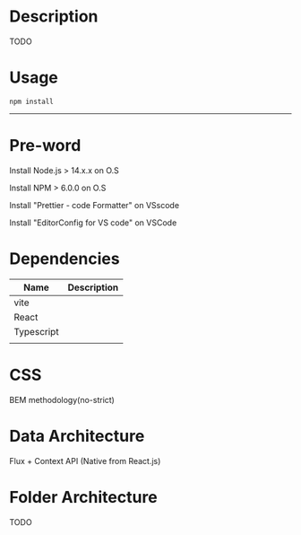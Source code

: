 # Description
TODO

# Usage
<code>npm install</code>
<hr />

# Pre-word
<p>Install Node.js > 14.x.x on O.S</p>
<p>Install NPM > 6.0.0 on O.S</p>
<p>Install "Prettier - code Formatter" on VSscode</p>
<p>Install "EditorConfig for VS code" on VSCode</p>

# Dependencies
<table>
    <thead>
        <tr>
            <th>Name</th>
            <th>Description</th>
        </tr>
    <thead>
    <tbody>
        <tr>
            <td>vite</td>
            <td></td>
        </tr>
        <tr>
            <td>React</td>
            <td></td>
        </tr>
        <tr>
            <td>Typescript</td>
            <td></td>
        </tr>
        <tr>
            <td></td>
            <td></td>
        </tr>
    </tbody>
</table>

# CSS
<p>BEM methodology(no-strict)</p>

# Data Architecture
<p>Flux + Context API (Native from React.js)</p>

# Folder Architecture
TODO

